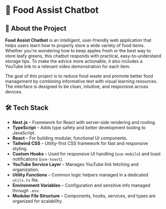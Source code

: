 # 🍎 Food Assist Chatbot

## 🧠 About the Project

**Food Assist Chatbot** is an intelligent, user-friendly web application that helps users learn how to properly store a wide variety of food items. Whether you're wondering how to keep apples fresh or the best way to store leafy greens, this chatbot responds with practical, easy-to-understand storage tips. To make the advice more actionable, it also includes a YouTube link to a relevant video demonstration for each item.

The goal of this project is to reduce food waste and promote better food management by combining informative text with visual learning resources. The interface is designed to be clean, intuitive, and responsive across devices.

## 🛠️ Tech Stack

- **Next.js** – Framework for React with server-side rendering and routing.
- **TypeScript** – Adds type safety and better development tooling to JavaScript.
- **React** – For building modular, functional UI components.
- **Tailwind CSS** – Utility-first CSS framework for fast and responsive styling.
- **Custom Hooks** – Used for responsive UI handling (`use-mobile`) and toast notifications (`use-toast`).
- **YouTube Service Layer** – Manages YouTube link fetching and organization.
- **Utility Functions** – Common logic helpers managed in a dedicated `utils.ts` file.
- **Environment Variables** – Configuration and sensitive info managed through `.env`.
- **Modular File Structure** – Components, hooks, services, and types are organized for scalability.
